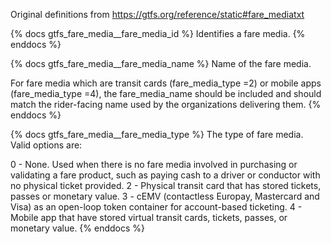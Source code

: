 Original definitions from https://gtfs.org/reference/static#fare_mediatxt

{% docs gtfs_fare_media\_\_fare_media_id %}
Identifies a fare media.
{% enddocs %}

{% docs gtfs_fare_media\_\_fare_media_name %}
Name of the fare media.

For fare media which are transit cards (fare_media_type =2) or mobile apps (fare_media_type =4), the fare_media_name should be included and should match the rider-facing name used by the organizations delivering them.
{% enddocs %}

{% docs gtfs_fare_media\_\_fare_media_type %}
The type of fare media. Valid options are:

0 - None. Used when there is no fare media involved in purchasing or validating a fare product, such as paying cash to a driver or conductor with no physical ticket provided.
2 - Physical transit card that has stored tickets, passes or monetary value.
3 - cEMV (contactless Europay, Mastercard and Visa) as an open-loop token container for account-based ticketing.
4 - Mobile app that have stored virtual transit cards, tickets, passes, or monetary value.
{% enddocs %}
